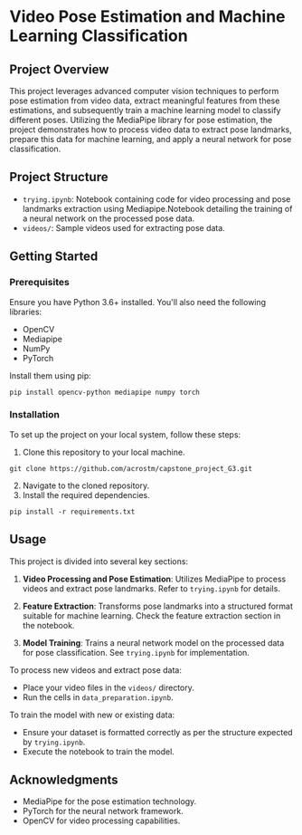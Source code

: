 # Video Pose Estimation and Machine Learning Classification 

## Project Overview
This project leverages advanced computer vision techniques to perform pose estimation from video data, extract meaningful features from these estimations, and subsequently train a machine learning model to classify different poses. Utilizing the MediaPipe library for pose estimation, the project demonstrates how to process video data to extract pose landmarks, prepare this data for machine learning, and apply a neural network for pose classification.

## Project Structure
- `trying.ipynb`: Notebook containing code for video processing and pose landmarks extraction using Mediapipe.Notebook detailing the training of a neural network on the processed pose data.
- `videos/`: Sample videos used for extracting pose data.

## Getting Started

### Prerequisites
Ensure you have Python 3.6+ installed. You'll also need the following libraries:
- OpenCV
- Mediapipe
- NumPy
- PyTorch

Install them using pip:
```
pip install opencv-python mediapipe numpy torch
```
### Installation
To set up the project on your local system, follow these steps:
1. Clone this repository to your local machine.
```
git clone https://github.com/acrostm/capstone_project_G3.git
```
2. Navigate to the cloned repository.
3. Install the required dependencies.
```
pip install -r requirements.txt

```

## Usage
This project is divided into several key sections:

1. **Video Processing and Pose Estimation**: Utilizes MediaPipe to process videos and extract pose landmarks. Refer to `trying.ipynb` for details.

2. **Feature Extraction**: Transforms pose landmarks into a structured format suitable for machine learning. Check the feature extraction section in the notebook.

3. **Model Training**: Trains a neural network model on the processed data for pose classification. See `trying.ipynb` for implementation.

To process new videos and extract pose data:
- Place your video files in the `videos/` directory.
- Run the cells in `data_preparation.ipynb`.

To train the model with new or existing data:
- Ensure your dataset is formatted correctly as per the structure expected by `trying.ipynb`.
- Execute the notebook to train the model.

## Acknowledgments
- MediaPipe for the pose estimation technology.
- PyTorch for the neural network framework.
- OpenCV for video processing capabilities.

